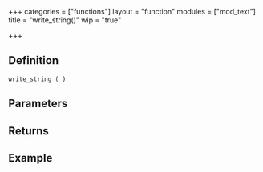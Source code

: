 +++
categories = ["functions"]
layout = "function"
modules = ["mod_text"]
title = "write_string()"
wip = "true"

+++

## Definition

    write_string ( )

## Parameters

## Returns

## Example

```
```
